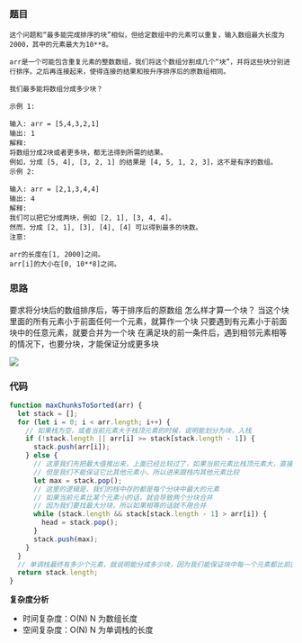 ### 题目

```
这个问题和“最多能完成排序的块”相似，但给定数组中的元素可以重复，输入数组最大长度为2000，其中的元素最大为10**8。

arr是一个可能包含重复元素的整数数组，我们将这个数组分割成几个“块”，并将这些块分别进行排序。之后再连接起来，使得连接的结果和按升序排序后的原数组相同。

我们最多能将数组分成多少块？

示例 1:

输入: arr = [5,4,3,2,1]
输出: 1
解释:
将数组分成2块或者更多块，都无法得到所需的结果。
例如，分成 [5, 4], [3, 2, 1] 的结果是 [4, 5, 1, 2, 3]，这不是有序的数组。
示例 2:

输入: arr = [2,1,3,4,4]
输出: 4
解释:
我们可以把它分成两块，例如 [2, 1], [3, 4, 4]。
然而，分成 [2, 1], [3], [4], [4] 可以得到最多的块数。
注意:

arr的长度在[1, 2000]之间。
arr[i]的大小在[0, 10**8]之间。

```

### 思路

要求将分块后的数组排序后，等于排序后的原数组
怎么样才算一个块？
当这个块里面的所有元素小于前面任何一个元素，就算作一个块
只要遇到有元素小于前面块中的任意元素，就要合并为一个块
在满足块的前一条件后，遇到相邻元素相等的情况下，也要分块，才能保证分成更多块

![](https://pic.leetcode-cn.com/1606111912-BCgWNk-file_1606111913465)

### 代码

```javascript
function maxChunksToSorted(arr) {
  let stack = [];
  for (let i = 0; i < arr.length; i++) {
    // 如果栈为空，或者当前元素大于栈顶元素的时候，说明能划分为块，入栈
    if (!stack.length || arr[i] >= stack[stack.length - 1]) {
      stack.push(arr[i]);
    } else {
      // 这里我们先把最大值推出来，上面已经比较过了，如果当前元素比栈顶元素大，直接就入栈了
      // 但是我们不能保证它比其他元素小，所以进来跟栈内其他元素比较
      let max = stack.pop();
      // 这里的逻辑是，我们的栈中存的都是每个分块中最大的元素
      // 如果当前元素比某个元素小的话，就会导致两个分块合并
      // 因为我们要找最大分块，所以如果相等的话就不用合并
      while (stack.length && stack[stack.length - 1] > arr[i]) {
        head = stack.pop();
      }
      stack.push(max);
    }
  }
  // 单调栈最终有多少个元素，就说明能分成多少块，因为我们能保证块中每一个元素都比前面的值小
  return stack.length;
}
```

**复杂度分析**

- 时间复杂度：O(N) N 为数组长度
- 空间复杂度：O(N) N 为单调栈的长度
